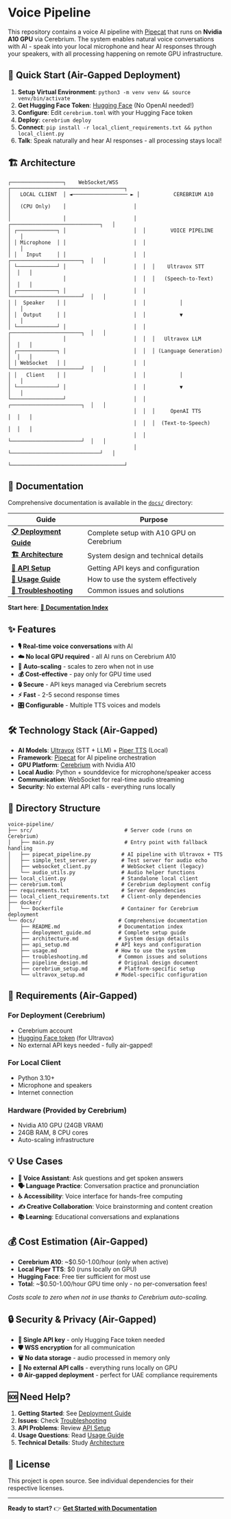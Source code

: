 # Voice Pipeline

This repository contains a voice AI pipeline with [Pipecat](https://github.com/pipecat-ai/pipecat) that runs on **Nvidia A10 GPU** via Cerebrium. The system enables natural voice conversations with AI - speak into your local microphone and hear AI responses through your speakers, with all processing happening on remote GPU infrastructure.

## 🎯 **Quick Start** (Air-Gapped Deployment)

1. **Setup Virtual Environment**: `python3 -m venv venv && source venv/bin/activate`
2. **Get Hugging Face Token**: [Hugging Face](https://huggingface.co/settings/tokens) (No OpenAI needed!)
3. **Configure**: Edit `cerebrium.toml` with your Hugging Face token
4. **Deploy**: `cerebrium deploy`
5. **Connect**: `pip install -r local_client_requirements.txt && python local_client.py`
6. **Talk**: Speak naturally and hear AI responses - all processing stays local!

## 🏗️ **Architecture**

```
┌─────────────────┐    WebSocket/WSS     ┌─────────────────────────────────────┐
│   LOCAL CLIENT  │ ◄────────────────── ► │           CEREBRIUM A10             │
│   (CPU Only)    │                      │                                     │
│                 │                      │  ┌─────────────────────────────┐   │
│ ┌─────────────┐ │                      │  │        VOICE PIPELINE       │   │
│ │ Microphone  │ │                      │  │                             │   │
│ │   Input     │ │                      │  │  ┌───────────────────────┐  │   │
│ └─────────────┘ │                      │  │  │    Ultravox STT       │  │   │
│                 │                      │  │  │   (Speech-to-Text)    │  │   │
│ ┌─────────────┐ │                      │  │  └───────────────────────┘  │   │
│ │  Speaker    │ │                      │  │           │                 │   │
│ │  Output     │ │                      │  │           ▼                 │   │
│ └─────────────┘ │                      │  │  ┌───────────────────────┐  │   │
│                 │                      │  │  │   Ultravox LLM        │  │   │
│ ┌─────────────┐ │                      │  │  │ (Language Generation) │  │   │
│ │ WebSocket   │ │                      │  │  └───────────────────────┘  │   │
│ │   Client    │ │                      │  │           │                 │   │
│ └─────────────┘ │                      │  │           ▼                 │   │
└─────────────────┘                      │  │  ┌───────────────────────┐  │   │
                                         │  │  │     OpenAI TTS        │  │   │
                                         │  │  │  (Text-to-Speech)     │  │   │
                                         │  │  └───────────────────────┘  │   │
                                         │  └─────────────────────────────┘   │
                                         └─────────────────────────────────────┘
```

## 📖 **Documentation**

Comprehensive documentation is available in the [`docs/`](docs/) directory:

| Guide | Purpose | 
|-------|---------|
| [**📋 Deployment Guide**](docs/deployment_guide.md) | Complete setup with A10 GPU on Cerebrium |
| [**🏗️ Architecture**](docs/architecture.md) | System design and technical details |
| [**🔑 API Setup**](docs/api_setup.md) | Getting API keys and configuration |
| [**🎯 Usage Guide**](docs/usage.md) | How to use the system effectively |
| [**🔧 Troubleshooting**](docs/troubleshooting.md) | Common issues and solutions |

**Start here**: [**📖 Documentation Index**](docs/README.md)

## ✨ **Features**

- **🎙️ Real-time voice conversations** with AI
- **☁️ No local GPU required** - all AI runs on Cerebrium A10
- **🔄 Auto-scaling** - scales to zero when not in use
- **💰 Cost-effective** - pay only for GPU time used
- **🔒 Secure** - API keys managed via Cerebrium secrets
- **⚡ Fast** - 2-5 second response times
- **🎛️ Configurable** - Multiple TTS voices and models

## 🛠️ **Technology Stack** (Air-Gapped)

- **AI Models**: [Ultravox](https://github.com/fixie-ai/ultravox) (STT + LLM) + [Piper TTS](https://github.com/rhasspy/piper) (Local)
- **Framework**: [Pipecat](https://github.com/pipecat-ai/pipecat) for AI pipeline orchestration
- **GPU Platform**: [Cerebrium](https://www.cerebrium.ai) with Nvidia A10
- **Local Audio**: Python + sounddevice for microphone/speaker access
- **Communication**: WebSocket for real-time audio streaming
- **Security**: No external API calls - everything runs locally

## 📁 **Directory Structure**

```
voice-pipeline/
├── src/                              # Server code (runs on Cerebrium)
│   ├── main.py                       # Entry point with fallback handling
│   ├── pipecat_pipeline.py          # AI pipeline with Ultravox + TTS
│   ├── simple_test_server.py        # Test server for audio echo
│   ├── websocket_client.py          # WebSocket client (legacy)
│   └── audio_utils.py               # Audio helper functions
├── local_client.py                  # Standalone local client
├── cerebrium.toml                   # Cerebrium deployment config
├── requirements.txt                 # Server dependencies
├── local_client_requirements.txt    # Client-only dependencies
├── docker/
│   └── Dockerfile                   # Container for Cerebrium deployment
└── docs/                           # Comprehensive documentation
    ├── README.md                   # Documentation index
    ├── deployment_guide.md         # Complete setup guide
    ├── architecture.md             # System design details
    ├── api_setup.md               # API keys and configuration
    ├── usage.md                   # How to use the system
    ├── troubleshooting.md          # Common issues and solutions
    ├── pipeline_design.md          # Original design document
    ├── cerebrium_setup.md          # Platform-specific setup
    └── ultravox_setup.md          # Model-specific configuration
```

## 🚀 **Requirements** (Air-Gapped)

### For Deployment (Cerebrium)
- Cerebrium account
- [Hugging Face token](https://huggingface.co/settings/tokens) (for Ultravox)
- No external API keys needed - fully air-gapped!

### For Local Client
- Python 3.10+
- Microphone and speakers
- Internet connection

### Hardware (Provided by Cerebrium)
- Nvidia A10 GPU (24GB VRAM)
- 24GB RAM, 8 CPU cores
- Auto-scaling infrastructure

## 💡 **Use Cases**

- **🤖 Voice Assistant**: Ask questions and get spoken answers
- **🗣️ Language Practice**: Conversation practice and pronunciation
- **♿ Accessibility**: Voice interface for hands-free computing
- **✍️ Creative Collaboration**: Voice brainstorming and content creation
- **📚 Learning**: Educational conversations and explanations

## 💰 **Cost Estimation** (Air-Gapped)

- **Cerebrium A10**: ~$0.50-1.00/hour (only when active)
- **Local Piper TTS**: $0 (runs locally on GPU)
- **Hugging Face**: Free tier sufficient for most use
- **Total**: ~$0.50-1.00/hour GPU time only - no per-conversation fees!

*Costs scale to zero when not in use thanks to Cerebrium auto-scaling.*

## 🔒 **Security & Privacy** (Air-Gapped)

- **🔐 Single API key** - only Hugging Face token needed
- **🛡️ WSS encryption** for all communication
- **🗑️ No data storage** - audio processed in memory only
- **🚫 No external API calls** - everything runs locally on GPU
- **🌐 Air-gapped deployment** - perfect for UAE compliance requirements

## 🆘 **Need Help?**

1. **Getting Started**: See [Deployment Guide](docs/deployment_guide.md)
2. **Issues**: Check [Troubleshooting](docs/troubleshooting.md)
3. **API Problems**: Review [API Setup](docs/api_setup.md)
4. **Usage Questions**: Read [Usage Guide](docs/usage.md)
5. **Technical Details**: Study [Architecture](docs/architecture.md)

## 📜 **License**

This project is open source. See individual dependencies for their respective licenses.

---

**Ready to start?** 👉 [**Get Started with Documentation**](docs/README.md)

